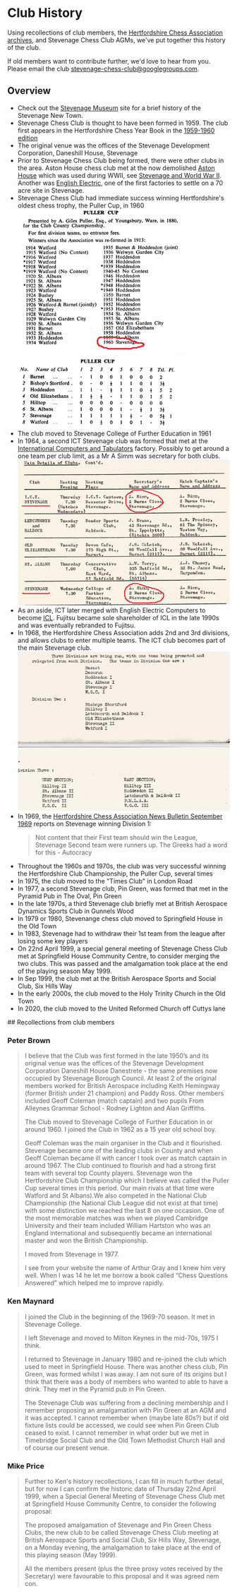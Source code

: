 # Club History

Using recollections of club members, the [Hertfordshire Chess Association archives](https://hertschess.com/archives/), and Stevenage Chess Club AGMs, we've put together this history of the club.

If old members want to contribute further, we'd love to hear from you. Please email the club <stevenage-chess-club@googlegroups.com>.

## Overview

- Check out the [Stevenage Museum](https://www.stevenage.gov.uk/stevenage-museum/history-of-stevenage/stevenage-through-the-ages/stevenage-new-town) site for a brief history of the Stevenage New Town.
- Stevenage Chess Club is thought to have been formed in 1959. The club first appears in the Hertfordshire Chess Year Book in the [1959-1960 edition](https://e2-e4.co.uk/Herts-Mag/1959-60.pdf)
- The original venue was the offices of the Stevenage Development Corporation, Daneshill House, Stevenage
- Prior to Stevenage Chess Club being formed, there were other clubs in the area. Aston House chess club met at the now demolished [Aston House](https://en.wikipedia.org/wiki/Aston_House) which was used during WWII, see [Stevenage and World War II](https://www.stevenage.gov.uk/stevenage-museum/history-of-stevenage/stevenage-through-the-ages/stevenage-and-world-war-ii). Another was [English Electric](https://en.wikipedia.org/wiki/English_Electric), one of the first factories to settle on a 70 acre site in Stevenage.
- Stevenage Chess Club had immediate success winning Hertfordshire's oldest chess trophy, the Puller Cup, in 1960
![history-1960-puller-cup-winners.jpg](images/history-1960-puller-cup-winners.jpg)
![history-1960-puller-cup-table.jpg](images/history-1960-puller-cup-table.jpg)
- The club moved to Stevenage College of Further Education in 1961
- In 1964, a second ICT Stevenage club was formed that met at the [International Computers and Tabulators](https://en.wikipedia.org/wiki/International_Computers_and_Tabulators) factory. Possibly to get around a one team per club limit, as a Mr A Simm was secretary for both clubs.
![history-1964-yearbook-club-details.jpg](images/history-1964-yearbook-club-details.jpg)
- As an aside, ICT later merged with English Electric Computers to become [ICL](https://en.wikipedia.org/wiki/International_Computers_Limited). Fujitsu became sole shareholder of ICL in the late 1990s and was eventually rebranded to Fujitsu.
- In 1968, the Hertfordshire Chess Association adds 2nd and 3rd divisions, and allows clubs to enter multiple teams. The ICT club becomes part of the main Stevenage club.
![history-1968-yearbook-divisions.jpg](images/history-1968-yearbook-divisions.jpg)
- In 1969, the [Hertfordshire Chess Association News Bulletin September 1969](https://e2-e4.co.uk/Herts-Mag/1969-September-No7.pdf) reports on Stevenage winning Division 1:
  > Not content that their First team should win the League, Stevenage Second team were runners up. The Greeks had a word for this - Autocracy
- Throughout the 1960s and 1970s, the club was very successful winning the Hertfordshire Club Championship, the Puller Cup, several times
- In 1975, the club moved to the "Times Club" in London Road
- In 1977, a second Stevenage club, Pin Green, was formed that met in the Pyramid Pub in The Oval, Pin Green
- In the late 1970s, a third Stevenage club briefly met at British Aerospace Dynamics Sports Club in Gunnels Wood
- In 1979 or 1980, Stevenange chess club moved to Springfield House in the Old Town
- In 1983, Stevenage had to withdraw their 1st team from the league after losing some key players
- On 22nd April 1999, a special general meeting of Stevenage Chess Club met at Springfield House Community Centre, to consider merging the two clubs. This was passed and the amalgamation took place at the end of the playing season May 1999.
- In Sep 1999, the club met at the British Aerospace Sports and Social Club, Six Hills Way
- In the early 2000s, the club moved to the Holy Trinity Church in the Old Town
- In 2020, the club moved to the United Reformed Church off Cuttys lane

## Recollections from club members

### Peter Brown

> I believe that the Club was first formed in the late 1950’s and its original venue was the offices of the Stevenage Development Corporation Daneshill House Danestrete - the same premises now occupied by Stevenage Borough Council. At least 2 of the original members worked for British Aerospace including Keith Hemingway (former British under 21 champion) and Paddy Ross. Other members included Geoff Coleman (match captain) and two pupils From Alleynes Grammar School - Rodney Lighton and Alan Griffiths.
>
> The Club moved to Stevenage College of Further Education in or around 1960. I joined the Club in 1962 as a 15 year old school boy.
>
> Geoff Coleman was the main organiser in the Club and it flourished. Stevenage became one of the leading clubs in County and when Geoff Coleman became ill with cancer I took over as match captain in around 1967. The Club continued to flourish and had a strong first team with several top County players. Stevenage won the Hertfordshire Club Championship which I believe was called the Puller Cup several times in this period. Our main rivals at that time were Watford and St Albans).We also competed in the National Club Championship (the National Club League did not exist at that time) with some distinction we reached the last 8 on one occasion. One of the most memorable matches was when we played Cambridge University and their team included William Hartston who was an England international and subsequently became an international master and won the British Championship.
>
> I moved from Stevenage in 1977.
>
> I see from your website the name of Arthur Gray and I knew him very well. When I was 14 he let me borrow a book called “Chess Questions Answered” which helped me to improve rapidly.

### Ken Maynard

> I joined the Club in the beginning of the 1969-70 season. It met in Stevenage College.
>
> I left Stevenage and moved to Milton Keynes in the mid-70s, 1975 I think.
>
> I returned to Stevenage in January 1980 and re-joined the club which used to meet in Springfield House. There was another chess club, Pin Green, was formed whilst I was away. I am not sure of its origins but I think that there was a body of members who wanted to able to have a drink. They met in the Pyramid pub in Pin Green.
>
> The Stevenage Club was suffering from a declining membership and I remember proposing an amalgamation with Pin Green at an AGM and it was accepted. I cannot remember when (maybe late 80s?) but if old fixture lists could be accessed, we could see when Pin Green Club ceased to exist. I
cannot remember in what order but we met in Timebridge Social Club and the Old Town Methodist Church Hall and of course our present venue.

### Mike Price

> Further to Ken's history recollections, I can fill in much further detail, but for now I can confirm the historic date of Thursday 22nd April 1999, when a Special General Meeting of Stevenage Chess Club met at Springfield House Community Centre, to consider the following proposal:
>
> The proposed amalgamation of Stevenage and Pin Green Chess Clubs, the new club to be called Stevenage Chess Club meeting at British Aerospace Sports and Social Club, Six Hills Way, Stevenage, on a Monday evening, the amalgamation to take place at the end of this playing season (May 1999).
>
> All the members present (plus the three proxy votes received by the Secretary) were favourable to this proposal and it was agreed nem con.
